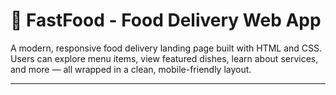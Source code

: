 # 🍔 FastFood - Food Delivery Web App

A modern, responsive food delivery landing page built with HTML and CSS. Users can explore menu items, view featured dishes, learn about services, and more — all wrapped in a clean, mobile-friendly layout.

---
